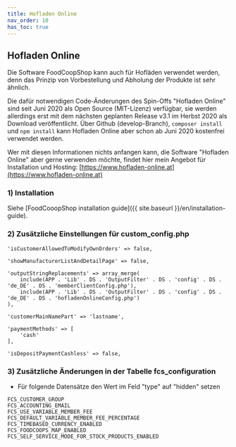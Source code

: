 ```yaml
---
title: Hofladen Online
nav_order: 10
has_toc: true
---
```


## Hofladen Online

Die Software FoodCoopShop kann auch für Hofläden verwendet werden, denn das Prinzip von Vorbestellung und Abholung der Produkte ist sehr ähnlich.

Die dafür notwendigen Code-Änderungen des Spin-Offs "Hofladen Online" sind seit Juni 2020 als Open Source (MIT-Lizenz) verfügbar, sie werden allerdings erst mit dem nächsten geplanten Release v3.1 im Herbst 2020 als Download veröffentlicht. Über Github (develop-Branch), `composer install` und `npm install` kann Hofladen Online aber schon ab Juni 2020 kostenfrei verwendet werden.

Wer mit diesen Informationen nichts anfangen kann, die Software "Hofladen Online" aber gerne verwenden möchte, findet hier mein Angebot für Installation und Hosting: [https://www.hofladen-online.at](https://www.hofladen-online.at)

### 1) Installation

Siehe [FoodCooopShop installation guide]({{ site.baseurl }}/en/installation-guide).

### 2) Zusätzliche Einstellungen für custom_config.php

```
'isCustomerAllowedToModifyOwnOrders' => false,

'showManufacturerListAndDetailPage' => false,

'outputStringReplacements' => array_merge(
    include(APP . 'Lib' . DS . 'OutputFilter' . DS . 'config' . DS . 'de_DE' . DS . 'memberClientConfig.php'),
    include(APP . 'Lib' . DS . 'OutputFilter' . DS . 'config' . DS . 'de_DE' . DS . 'hofladenOnlineConfig.php')
),

'customerMainNamePart' => 'lastname',

'paymentMethods' => [
    'cash'
],

'isDepositPaymentCashless' => false,
```

### 3) Zusätzliche Änderungen in der Tabelle fcs_configuration

* Für folgende Datensätze den Wert im Feld "type" auf "hidden" setzen

```
FCS_CUSTOMER_GROUP
FCS_ACCOUNTING_EMAIL
FCS_USE_VARIABLE_MEMBER_FEE
FCS_DEFAULT_VARIABLE_MEMBER_FEE_PERCENTAGE
FCS_TIMEBASED_CURRENCY_ENABLED
FCS_FOODCOOPS_MAP_ENABLED
FCS_SELF_SERVICE_MODE_FOR_STOCK_PRODUCTS_ENABLED
```

